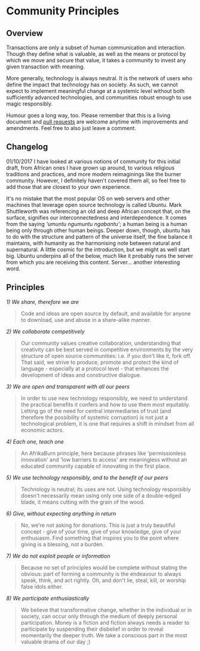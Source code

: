 # Community Principles

## Overview 

Transactions are only a subset of human communication and interaction. Though they define what is valuable, as well as the means or protocol by which we move and secure that value, it takes a community to invest any given transaction with meaning.

More generally, technology is always neutral. It is the network of users who define the impact that technology has on society. As such, we cannot expect to implement meaningful change at a systemic level without both sufficiently advanced technologies, and communities robust enough to use magic responsibly.

Humour goes a long way, too. Please remember that this is a living document and [pull requests](https://help.github.com/articles/creating-a-pull-request/) are welcome anytime with improvements and amendments. Feel free to also just leave a comment.

## Changelog 

01/10/2017
I have looked at various notions of community for this initial draft, from African ones I have grown up around, to various religious traditions and practices, and more modern reimaginings like the burner community. However, I definitely haven't covered them all, so feel free to add those that are closest to your own experience.

It's no mistake that the most popular OS on web servers and other machines that leverage open source technology is called Ubuntu. Mark Shuttleworth was referencing an old and deep African concept that, on the surface, signifies our interconnectedness and interdependence. It comes from the saying *'umuntu ngumuntu ngabantu'*; a human being is a human being only through other human beings. Deeper down, though, ubuntu has to do with the structure and pattern of the universe itself, the fine balance it maintains, with humanity as the harmonising note between natural and supernatural. A little cosmic for the introduction, but we might as well start big. Ubuntu underpins all of the below, much like it probably runs the server from which you are receiving this content. Server... another interesting word.

## Principles

*1) We share, therefore we are*
> Code and ideas are open source by default, and available for anyone to download, use and abuse in a share-alike manner.

*2) We collaborate competitively*
> Our community values creative collaboration, understanding that creativity can be best served in competitive environments by the very structure of open source communities: i.e. if you don't like it, fork off. That said, we strive to produce, promote and protect the kind of language - especially at a protocol level - that enhances the development of ideas and constructive dialogue.

*3) We are open and transparent with all our peers*
> In order to use new technology responsibly, we need to understand the practical benefits it confers and how to use them most equitably. Letting go of the need for central intermediaries of trust (and therefore the possibility of systemic corruption) is not just a technological problem, it is one that requires a shift in mindset from all economic actors.

*4) Each one, teach one*
> An AfrikaBurn principle, here because phrases like 'permissionless innovation' and 'low barriers to access' are meaningless without an educated community capable of innovating in the first place. 

*5) We use technology responsibly, and to the benefit of our peers*
> Technology is neutral; its uses are not. Using technology responsibly doesn't necessarily mean using only one side of a double-edged blade, it means cutting with the grain of the wood.

*6) Give, without expecting anything in return*
> No, we're not asking for donations. This is just a truly beautiful concept - give of your time, give of your knowledge, give of your enthusiasm. Find something that inspires you to the point where giving is a blessing, not a burden.

*7) We do not exploit people or information*
> Because no set of principles would be complete without stating the obvious: part of forming a community is the endeavour to always speak, think, and act rightly. Oh, and don't lie, steal, kill, or worship false idols either.

*8) We participate enthusiastically*
> We believe that transformative change, whether in the individual or in society, can occur only through the medium of deeply personal participation. Money is a fiction and fiction always needs a reader to participate by suspending their disbelief in order to reveal momentarily the deeper truth. We take a conscious part in the most valuable drama of our day ;)
